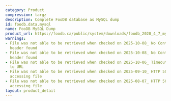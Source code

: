 ```yaml
---
category: Product
compression: targz
description: Complete FooDB database as MySQL dump
id: foodb.data.mysql
name: FooDB MySQL Dump
product_url: https://foodb.ca/public/system/downloads/foodb_2020_4_7_mysql.tar.gz
warnings:
- File was not able to be retrieved when checked on 2025-10-08_ No Content-Length
  header found
- File was not able to be retrieved when checked on 2025-10-08_ No Content-Length
  header found
- File was not able to be retrieved when checked on 2025-10-06_ Timeout connecting
  to URL
- File was not able to be retrieved when checked on 2025-09-10_ HTTP 502 error when
  accessing file
- File was not able to be retrieved when checked on 2025-08-07_ HTTP 500 error when
  accessing file
layout: product_detail
---
```

